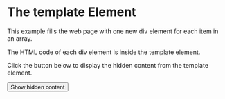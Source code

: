 <!DOCTYPE html>
<html>
<body>
<style>
.myClass {
  color: white;
  background-color: DodgerBlue;
  padding: 20px;
  text-align: center;
  margin: 10px;
}
</style>

<h1>The template Element</h1>

<p>This example fills the web page with one new div element for each item in an array.</p>
<p>The HTML code of each div element is inside the template element.</p>

<p>Click the button below to display the hidden content from the template element.</p>

<button onclick="showContent()">Show hidden content</button>

<template>
  <div class="myClass">I like: </div>
</template>

<script>
let myArr = ["Audi", "BMW", "Ford", "Honda", "Jaguar", "Nissan"];

function showContent() {
  let temp, item, a, i;
  temp = document.getElementsByTagName("template")[0];
  //get the div element from the template:
  item = temp.content.querySelector("div");
  //for each item in the array:
  for (i = 0; i < myArr.length; i++) {
    //Create a new node, based on the template:
    a = document.importNode(item, true);
    //Add data from the array:
    a.textContent += myArr[i];
    //append the new node wherever you like:
    document.body.appendChild(a);
  }
}
</script>

</body>
</html>
